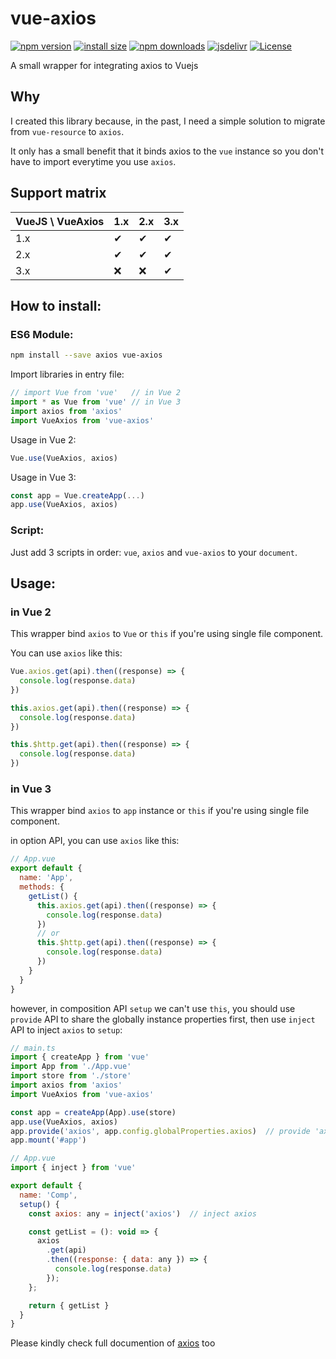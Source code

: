 # vue-axios

[![npm version](https://img.shields.io/npm/v/vue-axios.svg?style=flat-square)](https://www.npmjs.org/package/vue-axios)
[![install size](https://packagephobia.now.sh/badge?p=vue-axios)](https://packagephobia.now.sh/result?p=vue-axios)
[![npm downloads](https://img.shields.io/npm/dm/vue-axios.svg?style=flat-square)](http://npm-stat.com/charts.html?package=vue-axios)
[![jsdelivr](https://data.jsdelivr.com/v1/package/npm/vue-axios/badge?style=rounded)](https://www.jsdelivr.com/package/npm/vue-axios)
[![License](https://img.shields.io/npm/l/vue-axios.svg)](https://www.npmjs.com/package/vue-axios)

A small wrapper for integrating axios to Vuejs

## Why 

I created this library because, in the past, I need a simple solution to migrate from `vue-resource` to `axios`.

It only has a small benefit that it binds axios to the `vue` instance so you don't have to import everytime you use `axios`.

## Support matrix

| VueJS \ VueAxios | 1.x      | 2.x      | 3.x      |
| ---------------- | -------- | -------- | -------- |
| 1.x              | &#10004; | &#10004; | &#10004; |
| 2.x              | &#10004; | &#10004; | &#10004; |
| 3.x              | &#10060; | &#10060; | &#10004; |

## How to install:
### ES6 Module:
```bash
npm install --save axios vue-axios
```
Import libraries in entry file:
```js
// import Vue from 'vue'   // in Vue 2
import * as Vue from 'vue' // in Vue 3
import axios from 'axios'
import VueAxios from 'vue-axios'
```

Usage in Vue 2:
```js
Vue.use(VueAxios, axios)
```

Usage in Vue 3:
```js
const app = Vue.createApp(...)
app.use(VueAxios, axios)
```

### Script:
Just add 3 scripts in order: `vue`, `axios` and `vue-axios` to your `document`.

## Usage:

### in Vue 2

This wrapper bind `axios` to `Vue` or `this` if you're using single file component.

You can use `axios` like this:
```js
Vue.axios.get(api).then((response) => {
  console.log(response.data)
})

this.axios.get(api).then((response) => {
  console.log(response.data)
})

this.$http.get(api).then((response) => {
  console.log(response.data)
})
```

### in Vue 3

This wrapper bind `axios` to `app` instance or `this` if you're using single file component.

in option API, you can use `axios` like this:

```js
// App.vue
export default {
  name: 'App',
  methods: {
    getList() {
      this.axios.get(api).then((response) => {
        console.log(response.data)
      })
      // or
      this.$http.get(api).then((response) => {
        console.log(response.data)
      })
    }
  }
}
```

however, in composition API `setup` we can't use `this`, you should use `provide` API to share the globally instance properties first, then use `inject` API to inject `axios` to `setup`:

```js
// main.ts
import { createApp } from 'vue'
import App from './App.vue'
import store from './store'
import axios from 'axios'
import VueAxios from 'vue-axios'

const app = createApp(App).use(store)
app.use(VueAxios, axios)
app.provide('axios', app.config.globalProperties.axios)  // provide 'axios'
app.mount('#app')

// App.vue
import { inject } from 'vue'

export default {
  name: 'Comp',
  setup() {
    const axios: any = inject('axios')  // inject axios

    const getList = (): void => {
      axios
        .get(api)
        .then((response: { data: any }) => {
          console.log(response.data)
        });
    };

    return { getList }
  }
}
```

Please kindly check full documention of [axios](https://github.com/axios/axios) too 
